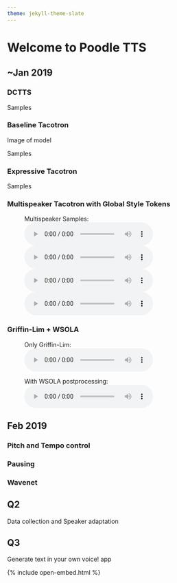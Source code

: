 ```yaml
---
theme: jekyll-theme-slate
---
```



# Welcome to Poodle TTS

## ~Jan 2019

### DCTTS

Samples

### Baseline Tacotron

Image of model

Samples

### Expressive Tacotron

Samples

### Multispeaker Tacotron with Global Style Tokens

<figure>
  <figcaption>Multispeaker Samples:</figcaption>
  <audio controls><source src="audio/GST+Multispeaker/sadder/speaker27+sadder.wav" type="audio/wav">Your browser does not support the audio element.</audio>
  <audio controls><source src="audio/GST+Multispeaker/neutral/speaker5+neutral.wav" type="audio/wav">Your browser does not support the audio element.</audio>
  <audio controls><source src="audio/GST+Multispeaker/neutral/speaker30+neutral.wav" type="audio/wav">Your browser does not support the audio element.</audio>
  <audio controls><source src="audio/GST+Multispeaker/scared/speaker13+scared.wav" type="audio/wav">Your browser does not support the audio element.</audio>
</figure>



### Griffin-Lim + WSOLA

<figure>
  <figcaption>Only Griffin-Lim:</figcaption>
  <audio controls><source src="audio/GL+WSOLA/before.wav" type="audio/wav">Your browser does not support the audio element.</audio>
</figure>

<figure>
  <figcaption>With WSOLA postprocessing:</figcaption>
  <audio controls><source src="audio/GL+WSOLA/after.wav" type="audio/wav">Your browser does not support the audio element.</audio>
</figure>

## Feb 2019

### Pitch and Tempo control

### Pausing

### Wavenet

## Q2

Data collection and Speaker adaptation

## Q3

Generate text in your own voice! app

<script src="/js/jquery.min.js"></script>
{% include open-embed.html %}
